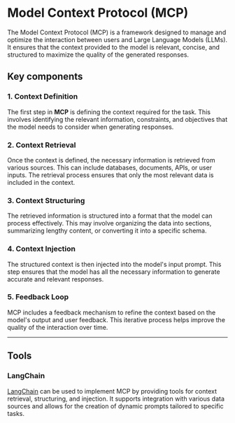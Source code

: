 # Model Context Protocol (MCP)

The Model Context Protocol (MCP) is a framework designed to manage and optimize the interaction between users and Large Language Models (LLMs). It ensures that the context provided to the model is relevant, concise, and structured to maximize the quality of the generated responses.

## Key components

### 1. Context Definition

The first step in **MCP** is defining the context required for the task. This involves identifying the relevant information, constraints, and objectives that the model needs to consider when generating responses.

### 2. Context Retrieval

Once the context is defined, the necessary information is retrieved from various sources. This can include databases, documents, APIs, or user inputs. The retrieval process ensures that only the most relevant data is included in the context.

### 3. Context Structuring

The retrieved information is structured into a format that the model can process effectively. This may involve organizing the data into sections, summarizing lengthy content, or converting it into a specific schema.

### 4. Context Injection

The structured context is then injected into the model's input prompt. This step ensures that the model has all the necessary information to generate accurate and relevant responses.

### 5. Feedback Loop

MCP includes a feedback mechanism to refine the context based on the model's output and user feedback. This iterative process helps improve the quality of the interaction over time.

---

## Tools

### LangChain

[LangChain](https://langchain.com) can be used to implement MCP by providing tools for context retrieval, structuring, and injection. It supports integration with various data sources and allows for the creation of dynamic prompts tailored to specific tasks.
